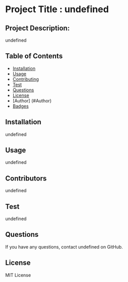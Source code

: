 
# Project Title : undefined
## Project Description:
undefined
## Table of Contents
* [Installation](#installation)
* [Usage](#usage)
* [Contributing](#contributing)
* [Test](#test)
* [Questions](#questions)
* [License](#license)
* [Author] (#Author)
* [Badges](#badges)
## Installation
undefined
## Usage
undefined
## Contributors
undefined
## Test
undefined
## Questions
If you have any questions, contact undefined on GitHub.
## License
MIT License
